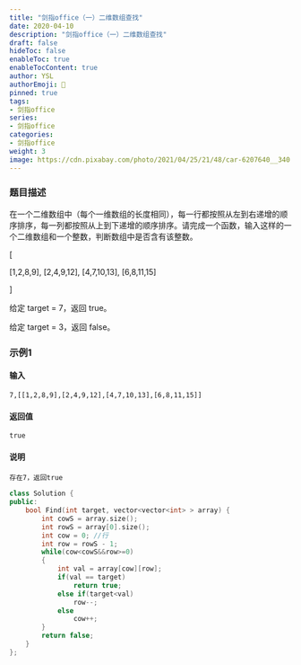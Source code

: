 ```yaml
---
title: "剑指office（一）二维数组查找"
date: 2020-04-10
description: "剑指office（一）二维数组查找"
draft: false
hideToc: false
enableToc: true
enableTocContent: true
author: YSL
authorEmoji: 🎅
pinned: true
tags:
- 剑指office
series:
- 剑指office
categories:
- 剑指office
weight: 3
image: https://cdn.pixabay.com/photo/2021/04/25/21/48/car-6207640__340.jpg
---
```


### 题目描述

在一个二维数组中（每个一维数组的长度相同），每一行都按照从左到右递增的顺序排序，每一列都按照从上到下递增的顺序排序。请完成一个函数，输入这样的一个二维数组和一个整数，判断数组中是否含有该整数。 

[ 

 [1,2,8,9],
 [2,4,9,12],
 [4,7,10,13],
 [6,8,11,15]

] 

给定 target = 7，返回 true。 

给定 target = 3，返回 false。 

### 示例1

#### 输入

```
7,[[1,2,8,9],[2,4,9,12],[4,7,10,13],[6,8,11,15]]
```

#### 返回值

```
true
```

#### 说明

```
存在7，返回true
```

```C++
class Solution {
public:
    bool Find(int target, vector<vector<int> > array) {
        int cowS = array.size();
        int rowS = array[0].size();
        int cow = 0; //行
        int row = rowS - 1;
        while(cow<cowS&&row>=0)
        {
            int val = array[cow][row];
            if(val == target)
                return true;
            else if(target<val)
                row--;
            else
                cow++;
        }
        return false;
    }
};
```